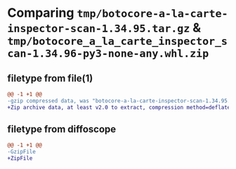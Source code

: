 # Comparing `tmp/botocore-a-la-carte-inspector-scan-1.34.95.tar.gz` & `tmp/botocore_a_la_carte_inspector_scan-1.34.96-py3-none-any.whl.zip`

## filetype from file(1)

```diff
@@ -1 +1 @@
-gzip compressed data, was "botocore-a-la-carte-inspector-scan-1.34.95.tar", last modified: Wed May  1 01:06:25 2024, max compression
+Zip archive data, at least v2.0 to extract, compression method=deflate
```

## filetype from diffoscope

```diff
@@ -1 +1 @@
-GzipFile
+ZipFile
```

